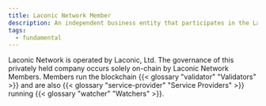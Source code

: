 ```yaml
---
title: Laconic Network Member
description: An independent business entity that participates in the Laconic Network
tags:
  - fundamental
---
```


Laconic Network is operated by Laconic, Ltd. The governance of this privately held company occurs solely on-chain by Laconic Network Members. Members run the blockchain {{< glossary "validator" "Validators" >}} and are also {{< glossary "service-provider" "Service Providers" >}} running {{< glossary "watcher" "Watchers" >}}.
